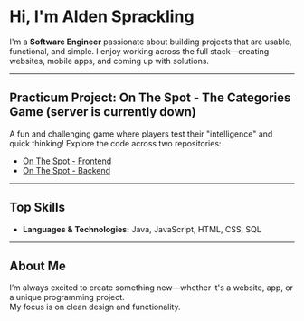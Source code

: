 # Hi, I'm Alden Sprackling

I'm a **Software Engineer** passionate about building projects that are usable, functional, and simple. I enjoy working across the full stack—creating websites, mobile apps, and coming up with solutions.

---

## Practicum Project: On The Spot - The Categories Game (server is currently down)

A fun and challenging game where players test their "intelligence" and quick thinking!
Explore the code across two repositories:
- [On The Spot - Frontend](https://github.com/alden-sprackling/on_the_spot)
- [On The Spot - Backend](https://github.com/alden-sprackling/on_the_spot_backend)

---

## Top Skills
- **Languages & Technologies:** Java, JavaScript, HTML, CSS, SQL

---

## About Me

I’m always excited to create something new—whether it's a website, app, or a unique programming project.  
My focus is on clean design and functionality.

